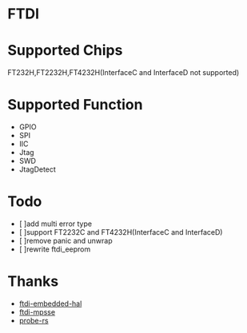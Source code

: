 # FTDI
# Supported Chips
FT232H,FT2232H,FT4232H(InterfaceC and InterfaceD not supported)
# Supported Function
- GPIO
- SPI
- IIC
- Jtag
- SWD
- JtagDetect
# Todo
- [ ]add multi error type
- [ ]support FT2232C and FT4232H(InterfaceC and InterfaceD)
- [ ]remove panic and unwrap
- [ ]rewrite ftdi_eeprom
# Thanks
- [ftdi-embedded-hal](https://github.com/ftdi-rs/ftdi-embedded-hal)
- [ftdi-mpsse](https://github.com/ftdi-rs/ftdi-mpsse)
- [probe-rs](https://github.com/probe-rs/probe-rs/tree/master/probe-rs/src/probe/ftdi/ftdaye)
